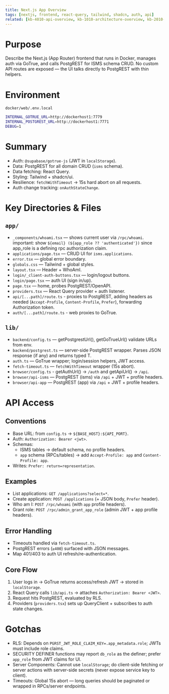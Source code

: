 ```yaml
--- 
title: Next.js App Overview 
tags: [nextjs, frontend, react-query, tailwind, shadcn, auth, api] 
related: [kb-4010-api-overview, kb-1010-architecture-overview, kb-2010-operations-environment-and-scripts] 
--- 
```

 
# Purpose 
Describe the Next.js (App Router) frontend that runs in Docker, manages auth via GoTrue, and calls PostgREST for ISMS schema CRUD. 
No custom API routes are exposed — the UI talks directly to PostgREST with thin helpers. 
 
# Environment 
`docker/web/.env.local` 
```bash 
INTERNAL_GOTRUE_URL=http://dockerhost1:7779 
INTERNAL_POSTGREST_URL=http://dockerhost1:7771 
DEBUG=1 
``` 
 
# Summary 
- Auth: `@supabase/gotrue-js` (JWT in `localStorage`). 
- Data: PostgREST for all domain CRUD (`isms` schema). 
- Data fetching: React Query. 
- Styling: Tailwind + shadcn/ui. 
- Resilience: `fetchWithTimeout` → 15s hard abort on all requests. 
- Auth change tracking: `onAuthStateChange`. 
 
# Key Directories & Files 
## `app/` 
- `_components/whoami.tsx` — shows current user via `/rpc/whoami`.
  important: show `${email} (${app_role ?? 'authenticated'})` since app_role is a defining rpc authorization claim. 
- `applications/page.tsx` — CRUD UI for `isms.applications`. 
- `error.tsx` — global error boundary. 
- `globals.css` — Tailwind + global styles. 
- `layout.tsx` — Header + WhoAmI. 
- `login/_client-auth-buttons.tsx` — login/logout buttons. 
- `login/page.tsx` — auth UI (sign in/up). 
- `page.tsx` — home, probes PostgREST/OpenAPI. 
- `providers.tsx` — React Query provider + auth listener. 
- `api/[...path]/route.ts` - proxies to PostgREST, adding headers as needed (`Accept-Profile`, `Content-Profile`, `Prefer`), forwarding Authorization token. 
- `auth/[...path]/route.ts` - web proxies to GoTrue. 
 
## `lib/` 
- `backend/config.ts` — getPostgrestUrl(), getGoTrueUrl() validate URLs from env. 
- `backend/postgrest.ts` — server-side PostgREST wrapper. Parses JSON response (if any) and returns typed T. 
- `auth.ts` — GoTrue wrapper; login/session helpers, JWT access. 
- `fetch-timeout.ts` — `fetchWithTimeout` wrapper (15s abort). 
- `browser/config.ts` - getAuthUrl() → `/auth` and getApiUrl() → `/api`. 
- `browser/api-isms` — PostgREST (isms) via `/api` + JWT + profile headers. 
- `browser/api-app`  — PostgREST (app)  via `/api` + JWT + profile headers. 
 
# API Access 
## Conventions 
- Base URL: from `config.ts` → `${BASE_HOST}:${API_PORT}`. 
- Auth: `Authorization: Bearer <jwt>`. 
- Schemas: 
  - ISMS tables → default schema, no profile headers. 
  - `app` schema (RPCs/tables) → add `Accept-Profile: app` and `Content-Profile: app`. 
- Writes: `Prefer: return=representation`. 
 
## Examples 
- List applications: `GET /applications?select=*`. 
- Create application: `POST /applications` (+ JSON body, `Prefer` header). 
- Who am I: `POST /rpc/whoami` (with `app` profile headers). 
- Grant role: `POST /rpc/admin_grant_app_role` (admin JWT + app profile headers). 
 
## Error Handling 
- Timeouts handled via `fetch-timeout.ts`. 
- PostgREST errors (`≥400`) surfaced with JSON messages. 
- Map 401/403 to auth UI refresh/re-authentication. 
 
## Core Flow 
1. User logs in → GoTrue returns access/refresh JWT → stored in `localStorage`. 
2. React Query calls `lib/api.ts` → attaches `Authorization: Bearer <JWT>`. 
3. Request hits PostgREST, evaluated by RLS. 
4. Providers (`providers.tsx`) sets up QueryClient + subscribes to auth state changes. 
 
 
# Gotchas 
- RLS: Depends on `PGRST_JWT_ROLE_CLAIM_KEY=.app_metadata.role`; JWTs must include role claims. 
- SECURITY DEFINER functions may report `db_role` as the definer; prefer `app_role` from JWT claims for UI.
- Server Components: Cannot use `localStorage`; do client-side fetching or server actions with server-side secrets (never expose service key to client). 
- Timeouts: Global 15s abort — long queries should be paginated or wrapped in RPCs/server endpoints. 
 